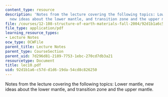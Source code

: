 ```yaml
---
content_type: resource
description: 'Notes from the lecture covering the following topics: Lower mantle,
  new ideas about the lower mantle, and transition zone and the upper mantle.'
file: /courses/12-108-structure-of-earth-materials-fall-2004/92d1b1a6c57dd1d619da54cd8c826250_lec10.pdf
file_type: application/pdf
learning_resource_types:
- Lecture Notes
ocw_type: OCWFile
parent_title: Lecture Notes
parent_type: CourseSection
parent_uid: 7d296d81-2189-7753-1ebc-270cd7db3a21
resourcetype: Document
title: lec10.pdf
uid: 92d1b1a6-c57d-d1d6-19da-54cd8c826250
---
```

Notes from the lecture covering the following topics: Lower mantle, new ideas about the lower mantle, and transition zone and the upper mantle.

